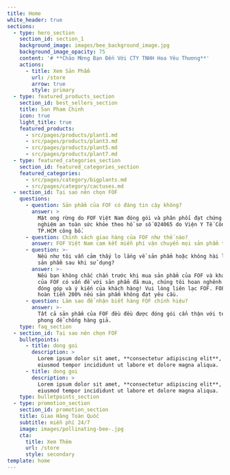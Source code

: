 ```yaml
---
title: Home
white_header: true
sections:
  - type: hero_section
    section_id: section_1
    background_image: images/bee_background_image.jpg
    background_image_opacity: 75
    content: '# **Chào Mừng Bạn Đến Với CTY TNHH Hoa Yêu Thương**'
    actions:
      - title: Xem Sản Phẩm
        url: /store
        arrow: true
        style: primary
  - type: featured_products_section
    section_id: best_sellers_section
    title: San Pham Chinh
    icon: true
    light_title: true
    featured_products:
      - src/pages/products/plant1.md
      - src/pages/products/plant3.md
      - src/pages/products/plant5.md
      - src/pages/products/plant7.md
  - type: featured_categories_section
    section_id: featured_categories_section
    featured_categories:
      - src/pages/category/bigplants.md
      - src/pages/category/cactuses.md
  - section_id: Tại sao nên chọn FOF
    questions:
      - question: Sản phẩm của FOF có đáng tin cậy không?
        answer: >
          Mật ong rừng do FOF Việt Nam đóng gói và phân phối đạt chứng nhận kiểm
          nghiệm an toàn sức khỏe theo hồ sơ số 024065 do Viện Y Tế Công Cộng
          TP.HCM công bố.
      - question: Chính sách giao hàng của FOF như thế nào?
        answer: FOF Việt Nam cam kết miễn phí vận chuyển mọi sản phẩm toàn quốc 24/7.
      - question: >-
          Nếu như tôi vẫn cảm thấy lo lắng về sản phẩm hoặc không hài lòng với
          sản phẩm sau khi sử dụng?
        answer: >-
          Nếu bạn không chắc chắn trước khi mua sản phẩm của FOF và khách hàng
          của FOF có vấn đề với sản phẩm đã mua, chúng tôi hoan nghênh tất cả
          đóng góp và ý kiến của khách hàng! Vui lòng liên lạc FOF. FOF cam kết
          hoàn tiền 200% nếu sản phẩm không đạt yêu cầu.
      - question: Làm sao để nhận biết hàng FOF chính hiệu?
        answer: >-
          Tất cả sản phẩm của FOF đều đều được đóng gói cẩn thận với tem niêm
          phong để chống hàng giả.
    type: faq_section
  - section_id: Tại sao nên chọn FOF
    bulletpoints:
      - title: dong goi
        description: >
          Lorem ipsum dolor sit amet, **consectetur adipiscing elit**, sed do
          eiusmod tempor incididunt ut labore et dolore magna aliqua.
      - title: dong goi
        description: >
          Lorem ipsum dolor sit amet, **consectetur adipiscing elit**, sed do
          eiusmod tempor incididunt ut labore et dolore magna aliqua.
    type: bulletpoints_section
  - type: promotion_section
    section_id: promotion_section
    title: Giao Hàng Toàn Quốc
    subtitle: miễn phí 24/7
    image: images/pollinating-bee-.jpg
    cta:
      title: Xem Thêm
      url: /store
      style: secondary
template: home
---
```

